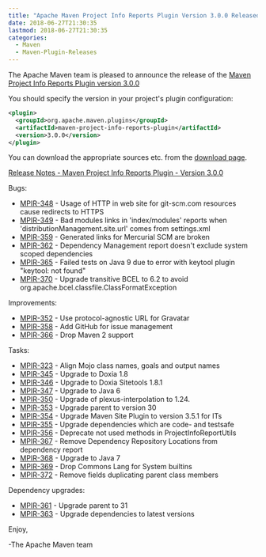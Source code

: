 ```yaml
---
title: "Apache Maven Project Info Reports Plugin Version 3.0.0 Released"
date: 2018-06-27T21:30:35
lastmod: 2018-06-27T21:30:35
categories:
  - Maven
  - Maven-Plugin-Releases
---
```

The Apache Maven team is pleased to announce the release of the 
[Maven Project Info Reports Plugin version 3.0.0](https://maven.apache.org/plugins/maven-project-info-reports-plugin/)

You should specify the version in your project's plugin configuration:

```xml
<plugin>
  <groupId>org.apache.maven.plugins</groupId>
  <artifactId>maven-project-info-reports-plugin</artifactId>
  <version>3.0.0</version>
</plugin>
```

You can download the appropriate sources etc. from the 
[download page](https://maven.apache.org/plugins/maven-project-info-reports-plugin/download.cgi).

<!-- more --> 

[Release Notes - Maven Project Info Reports Plugin - Version 3.0.0]()


Bugs:

 * [MPIR-348](https://issues.apache.org/jira/browse/MPIR-348) - Usage of HTTP in web site for git-scm.com resources cause redirects to HTTPS
 * [MPIR-349](https://issues.apache.org/jira/browse/MPIR-349) - Bad modules links in 'index/modules' reports when 'distributionManagement.site.url' comes from settings.xml
 * [MPIR-359](https://issues.apache.org/jira/browse/MPIR-359) - Generated links for Mercurial SCM are broken
 * [MPIR-362](https://issues.apache.org/jira/browse/MPIR-362) - Dependency Management report doesn't exclude system scoped dependencies
 * [MPIR-365](https://issues.apache.org/jira/browse/MPIR-365) - Failed tests on Java 9 due to error with keytool plugin "keytool: not found"
 * [MPIR-370](https://issues.apache.org/jira/browse/MPIR-370) - Upgrade transitive BCEL to 6.2 to avoid org.apache.bcel.classfile.ClassFormatException

Improvements:

 * [MPIR-352](https://issues.apache.org/jira/browse/MPIR-352) - Use protocol-agnostic URL for Gravatar
 * [MPIR-358](https://issues.apache.org/jira/browse/MPIR-358) - Add GitHub for issue management
 * [MPIR-366](https://issues.apache.org/jira/browse/MPIR-366) - Drop Maven 2 support

Tasks:

 * [MPIR-323](https://issues.apache.org/jira/browse/MPIR-323) - Align Mojo class names, goals and output names
 * [MPIR-345](https://issues.apache.org/jira/browse/MPIR-345) - Upgrade to Doxia 1.8
 * [MPIR-346](https://issues.apache.org/jira/browse/MPIR-346) - Upgrade to Doxia Sitetools 1.8.1
 * [MPIR-347](https://issues.apache.org/jira/browse/MPIR-347) - Upgrade to Java 6
 * [MPIR-350](https://issues.apache.org/jira/browse/MPIR-350) - Upgrade of plexus-interpolation to 1.24.
 * [MPIR-353](https://issues.apache.org/jira/browse/MPIR-353) - Upgrade parent to version 30
 * [MPIR-354](https://issues.apache.org/jira/browse/MPIR-354) - Upgrade Maven Site Plugin to version 3.5.1 for ITs
 * [MPIR-355](https://issues.apache.org/jira/browse/MPIR-355) - Upgrade dependencies which are code- and testsafe
 * [MPIR-356](https://issues.apache.org/jira/browse/MPIR-356) - Deprecate not used methods in ProjectInfoReportUtils
 * [MPIR-367](https://issues.apache.org/jira/browse/MPIR-367) - Remove Dependency Repository Locations from dependency report
 * [MPIR-368](https://issues.apache.org/jira/browse/MPIR-368) - Upgrade to Java 7
 * [MPIR-369](https://issues.apache.org/jira/browse/MPIR-369) - Drop Commons Lang for System builtins
 * [MPIR-372](https://issues.apache.org/jira/browse/MPIR-372) - Remove fields duplicating parent class members

Dependency upgrades:

 * [MPIR-361](https://issues.apache.org/jira/browse/MPIR-361) - Upgrade parent to 31
 * [MPIR-363](https://issues.apache.org/jira/browse/MPIR-363) - Upgrade dependencies to latest versions


Enjoy,

-The Apache Maven team 
